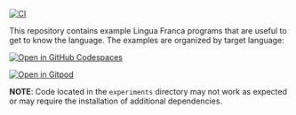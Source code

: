 [![CI](https://github.com/lf-lang/examples-lingua-franca/actions/workflows/ci.yml/badge.svg)](https://github.com/lf-lang/examples-lingua-franca/actions/workflows/ci.yml)

This repository contains example Lingua Franca programs that are useful to get to know the language.
The examples are organized by target language:

[![Open in GitHub Codespaces](https://github.com/codespaces/badge.svg)](https://github.com/codespaces/new?hide_repo_select=true&repo=569082724&ref=main)

[![Open in Gitpod](https://gitpod.io/button/open-in-gitpod.svg)](https://gitpod.io/new#https://github.com/lf-lang/examples-lingua-franca/tree/main)

**NOTE**: Code located in the `experiments` directory may not work as expected or may require the installation of additional dependencies.
